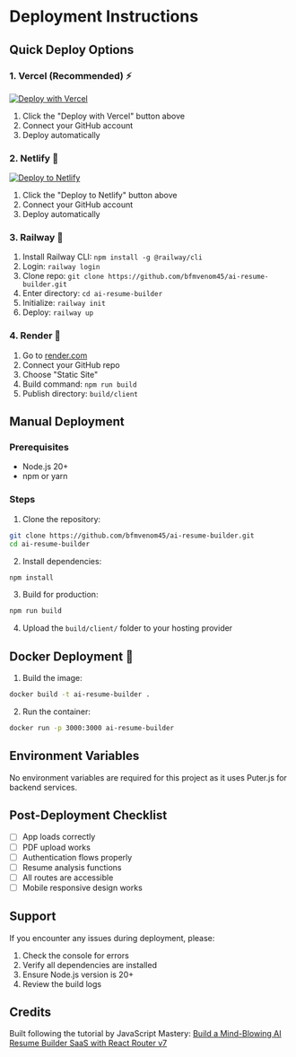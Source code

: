 # Deployment Instructions

## Quick Deploy Options

### 1. Vercel (Recommended) ⚡️
[![Deploy with Vercel](https://vercel.com/button)](https://vercel.com/new/clone?repository-url=https://github.com/bfmvenom45/ai-resume-builder)

1. Click the "Deploy with Vercel" button above
2. Connect your GitHub account
3. Deploy automatically

### 2. Netlify 🚀
[![Deploy to Netlify](https://www.netlify.com/img/deploy/button.svg)](https://app.netlify.com/start/deploy?repository=https://github.com/bfmvenom45/ai-resume-builder)

1. Click the "Deploy to Netlify" button above
2. Connect your GitHub account
3. Deploy automatically

### 3. Railway 🚂
1. Install Railway CLI: `npm install -g @railway/cli`
2. Login: `railway login`
3. Clone repo: `git clone https://github.com/bfmvenom45/ai-resume-builder.git`
4. Enter directory: `cd ai-resume-builder`
5. Initialize: `railway init`
6. Deploy: `railway up`

### 4. Render 🔄
1. Go to [render.com](https://render.com)
2. Connect your GitHub repo
3. Choose "Static Site"
4. Build command: `npm run build`
5. Publish directory: `build/client`

## Manual Deployment

### Prerequisites
- Node.js 20+
- npm or yarn

### Steps
1. Clone the repository:
```bash
git clone https://github.com/bfmvenom45/ai-resume-builder.git
cd ai-resume-builder
```

2. Install dependencies:
```bash
npm install
```

3. Build for production:
```bash
npm run build
```

4. Upload the `build/client/` folder to your hosting provider

## Docker Deployment 🐳

1. Build the image:
```bash
docker build -t ai-resume-builder .
```

2. Run the container:
```bash
docker run -p 3000:3000 ai-resume-builder
```

## Environment Variables

No environment variables are required for this project as it uses Puter.js for backend services.

## Post-Deployment Checklist

- [ ] App loads correctly
- [ ] PDF upload works
- [ ] Authentication flows properly
- [ ] Resume analysis functions
- [ ] All routes are accessible
- [ ] Mobile responsive design works

## Support

If you encounter any issues during deployment, please:
1. Check the console for errors
2. Verify all dependencies are installed
3. Ensure Node.js version is 20+
4. Review the build logs

## Credits

Built following the tutorial by JavaScript Mastery:
[Build a Mind-Blowing AI Resume Builder SaaS with React Router v7](https://www.youtube.com/watch?v=iYOz165wGkQ)
